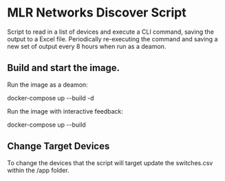 # MLR Networks Discover Script

Script to read in a list of devices and execute a CLI command, saving the output to a Excel file. Periodically re-executing the command and saving a new set of output every 8 hours when run as a deamon.

## Build and start the image.

Run the image as a deamon:

docker-compose up --build -d

Run the image with interactive feedback:

docker-compose up --build

## Change Target Devices

To change the devices that the script will target update the switches.csv within the /app folder.



